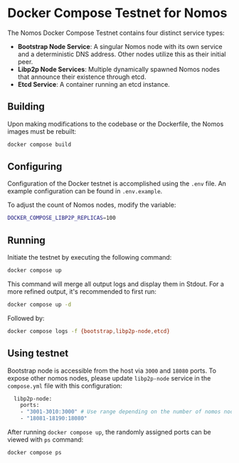 # Docker Compose Testnet for Nomos

The Nomos Docker Compose Testnet contains four distinct service types:

- **Bootstrap Node Service**: A singular Nomos node with its own service and a deterministic DNS address. Other nodes utilize this as their initial peer.
- **Libp2p Node Services**: Multiple dynamically spawned Nomos nodes that announce their existence through etcd.
- **Etcd Service**: A container running an etcd instance.

## Building

Upon making modifications to the codebase or the Dockerfile, the Nomos images must be rebuilt:

```bash
docker compose build
```

## Configuring

Configuration of the Docker testnet is accomplished using the `.env` file. An example configuration can be found in `.env.example`.

To adjust the count of Nomos nodes, modify the variable:

```bash
DOCKER_COMPOSE_LIBP2P_REPLICAS=100
```

## Running

Initiate the testnet by executing the following command:

```bash
docker compose up
```

This command will merge all output logs and display them in Stdout. For a more refined output, it's recommended to first run:

```bash
docker compose up -d
```

Followed by:

```bash
docker compose logs -f {bootstrap,libp2p-node,etcd}
```

## Using testnet

Bootstrap node is accessible from the host via `3000` and `18080` ports. To expose other nomos nodes, please update `libp2p-node` service in the `compose.yml` file with this configuration:

```bash
  libp2p-node:
    ports:
    - "3001-3010:3000" # Use range depending on the number of nomos node replicas.
    - "18081-18190:18080"
```

After running `docker compose up`, the randomly assigned ports can be viewed with `ps` command:

```bash
docker compose ps 
```
